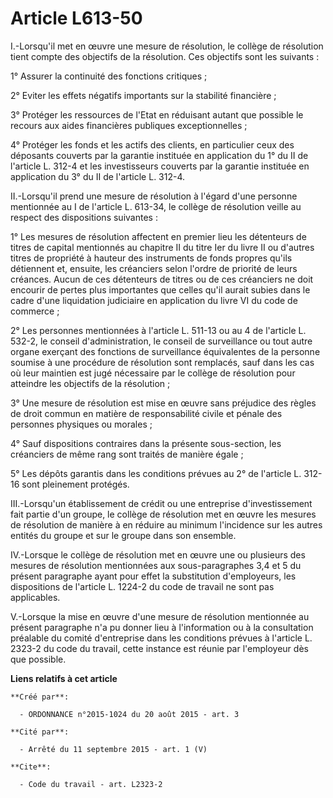 # Article L613-50

I.-Lorsqu'il met en œuvre une mesure de résolution, le collège de résolution tient compte des objectifs de la résolution. Ces
objectifs sont les suivants : 

1° Assurer la continuité des fonctions critiques ; 

2° Eviter les effets négatifs importants sur la stabilité financière ; 

3° Protéger les ressources de l'Etat en réduisant autant que possible le recours aux aides financières publiques
exceptionnelles ; 

4° Protéger les fonds et les actifs des clients, en particulier ceux des déposants couverts par la garantie instituée en
application du 1° du II de l'article L. 312-4 et les investisseurs couverts par la garantie instituée en application du 3° du
II de l'article L. 312-4. 

II.-Lorsqu'il prend une mesure de résolution à l'égard d'une personne mentionnée au I de l'article L. 613-34, le collège de
résolution veille au respect des dispositions suivantes : 

1° Les mesures de résolution affectent en premier lieu les détenteurs de titres de capital mentionnés au chapitre II du titre
Ier du livre II ou d'autres titres de propriété à hauteur des instruments de fonds propres qu'ils détiennent et, ensuite, les
créanciers selon l'ordre de priorité de leurs créances. Aucun de ces détenteurs de titres ou de ces créanciers ne doit
encourir de pertes plus importantes que celles qu'il aurait subies dans le cadre d'une liquidation judiciaire en application
du livre VI du code de commerce ; 

2° Les personnes mentionnées à l'article L. 511-13 ou au 4 de l'article L. 532-2, le conseil d'administration, le conseil de
surveillance ou tout autre organe exerçant des fonctions de surveillance équivalentes de la personne soumise à une procédure
de résolution sont remplacés, sauf dans les cas où leur maintien est jugé nécessaire par le collège de résolution pour
atteindre les objectifs de la résolution ; 

3° Une mesure de résolution est mise en œuvre sans préjudice des règles de droit commun en matière de responsabilité civile
et pénale des personnes physiques ou morales ; 

4° Sauf dispositions contraires dans la présente sous-section, les créanciers de même rang sont traités de manière égale ; 

5° Les dépôts garantis dans les conditions prévues au 2° de l'article L. 312-16 sont pleinement protégés. 

III.-Lorsqu'un établissement de crédit ou une entreprise d'investissement fait partie d'un groupe, le collège de résolution
met en œuvre les mesures de résolution de manière à en réduire au minimum l'incidence sur les autres entités du groupe et sur
le groupe dans son ensemble. 

IV.-Lorsque le collège de résolution met en œuvre une ou plusieurs des mesures de résolution mentionnées aux sous-paragraphes
3,4 et 5 du présent paragraphe ayant pour effet la substitution d'employeurs, les dispositions de l'article L. 1224-2 du code
de travail ne sont pas applicables. 

V.-Lorsque la mise en œuvre d'une mesure de résolution mentionnée au présent paragraphe n'a pu donner lieu à l'information ou
à la consultation préalable du comité d'entreprise dans les conditions prévues à l'article L. 2323-2 du code du travail,
cette instance est réunie par l'employeur dès que possible.

**Liens relatifs à cet article**

	**Créé par**:

	  - ORDONNANCE n°2015-1024 du 20 août 2015 - art. 3

	**Cité par**:

	  - Arrêté du 11 septembre 2015 - art. 1 (V)

	**Cite**:

	  - Code du travail - art. L2323-2
